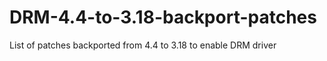 # DRM-4.4-to-3.18-backport-patches
List of patches backported from 4.4 to 3.18 to enable DRM driver
